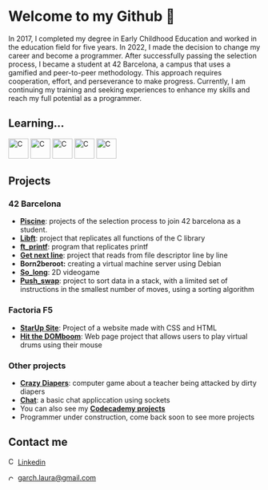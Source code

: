 <h1>Welcome to my Github 👋</h1>
<div>
<p>In 2017, I completed my degree in Early Childhood Education and worked in the education field for five years. In 2022, I made the decision to change my career and become a programmer. After successfully passing the selection process, I became a student at 42 Barcelona, a campus that uses a gamified and peer-to-peer methodology. This approach requires cooperation, effort, and perseverance to make progress. Currently, I am continuing my training and seeking experiences to enhance my skills and reach my full potential as a programmer.</p>
</div>
<h2>Learning...</h2>
<p><img src="https://upload.wikimedia.org/wikipedia/commons/thumb/1/18/C_Programming_Language.svg/1200px-C_Programming_Language.svg.png" alt="C" width="40" height="40"> <img src="https://cdn-icons-png.flaticon.com/512/5968/5968292.png" alt="C" width="40" height="40"> <img src="https://upload.wikimedia.org/wikipedia/commons/thumb/c/c3/Python-logo-notext.svg/1200px-Python-logo-notext.svg.png" alt="C" width="40" height="40"> <img src="https://cdn-icons-png.flaticon.com/512/919/919827.png" alt="C" width="40" height="40">
<img src="https://upload.wikimedia.org/wikipedia/commons/thumb/6/62/CSS3_logo.svg/800px-CSS3_logo.svg.png" alt="C" width="40" height="40"></p>
<h2>Projects</h2>
<h3>42 Barcelona</h3>
<ul><li><b><a href="https://github.com/laugarci/piscine">Piscine</a></b>: projects of the selection process to join 42 barcelona as a student.</li>
  		<li><b><a href="https://github.com/laugarci/libft">Libft</a></b>: project that replicates all functions of the C library</li>
  		<li><b><a href="https://github.com/laugarci/printf">ft_printf</a></b>: program that replicates printf</li>
  		<li><b><a href="https://github.com/laugarci/get_next_line">Get next line</a></b>: project that reads from file descriptor line by line</li>
      <li><b>Born2beroot:</b> creating a virtual machine server using Debian</li>
      <li><b><a href="https://github.com/laugarci/so_long">So_long</a></b>: 2D videogame</li>
      <li><b><a href="https://github.com/laugarci/push_swap">Push_swap</a></b>: project to sort data in a stack, with a limited set of instructions in the smallest number of moves, using a sorting algorithm</li>
  	</ul></li>
  <h3>Factoria F5</h3>
  <ul>
  <li><b><a href="https://github.com/laugarci/start_up_site">StarUp Site</a></b>: Project of a website made with CSS and HTML</li>
  <li><b><a href="https://github.com/laugarci/hit_the_dom">Hit the DOMboom</a></b>: Web page project that allows users to play virtual drums using their mouse</li>
  </ul>
  <h3>Other projects</h3>
  	<ul>
       <li><b><a href="https://archgames.itch.io/crazy-diapers">Crazy Diapers</b></a>: computer game about a teacher being attacked by dirty diapers</li>
      <li><b><a href="https://github.com/laugarci/chat_app">Chat</a></b>: a basic chat appliccation using sockets</li>
        <li>You can also see my <b><a href="https://www.codecademy.com/profiles/laugarci">Codecademy projects</a></b></li>
      <li>Programmer under construction, come back soon to see more projects</li>
  	</ul>
  </li>
<h2>Contact me</h2>
<p><img src="https://cdn-icons-png.flaticon.com/512/174/174857.png" alt="C" width="15" height="15"> <a href="https://www.linkedin.com/in/laura-garcia-arch-4530a81ab">Linkedin</a></p>
<p><img src="https://upload.wikimedia.org/wikipedia/commons/thumb/7/7e/Gmail_icon_%282020%29.svg/2560px-Gmail_icon_%282020%29.svg.png" alt="C" width="15" height="10"> <a href="mailto:garch.laura@gmail.com">garch.laura@gmail.com</a></p>
